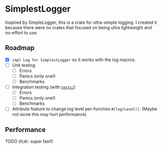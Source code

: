 # SimplestLogger

Inspired by SimpleLogger, this is a crate for ultra-simple logging. I created it because there were no crates that focused on being ultra lightweight and no-effort to use.

## Roadmap

- [x] `impl Log for SimplestLogger` so it works with the log macros.
- [ ] Unit testing
	- [ ] Errors
	- [ ] Panics (only one!)
	- [ ] Benchmarks
- [ ] Integration testing (with [`tests/`](https://doc.rust-lang.org/stable/rust-by-example/testing/integration_testing.html))
	- [ ] Errors
	- [ ] Panics (only one!)
	- [ ] Benchmarks
- [ ] Attribute feature to change log level per-function `#[log(Level)]`. (Maybe not sicne this may hurt performance)

## Performance

TODO (tl;dr: super fast!)